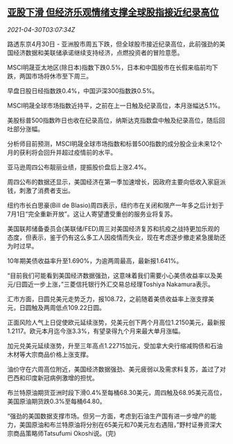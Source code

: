 <!--1619753462000-->
[亚股下滑 但经济乐观情绪支撑全球股指接近纪录高位](https://cn.reuters.com/article/asia-financial-markets-0430-fri-idCNKBS2CH096)
------

<div><i>2021-04-30T03:07:34Z</i></div><p>路透东京4月30日 - 亚洲股市周五下跌，但全球股市接近纪录高位，此前强劲的美国经济数据和美联储承诺继续支持经济，点燃投资者的冒险意愿。</p><p>MSCI明晟亚太地区(除日本)指数下跌0.5%，日本和中国股市在长假来临前均下跌，两国市场将休市至下周三。</p><p>早盘日股日经指数跌0.4%，中国沪深300指数跌0.5%。</p><p>MSCI明晟全球市场指数近持平，之前在上一日触及纪录高位，本月涨幅达5.1%。</p><p>美股标普500指数昨日也收在纪录高位，纳斯达克指数盘中触及纪录高位，随后回吐部分涨幅。</p><p>分析师目前预测，MSCI明晟全球市场指数和标普500指数的成分股企业未来12个月的获利将会回升并超过疫情前的水平。</p><p>亚马逊周四公布靓丽业绩，提振股价盘后上涨2.4%。</p><p>周四公布的数据还显示，美国经济在第一季加速增长，因政府主要向低收入家庭派钱，刺激了消费者支出。</p><p>纽约市长白思豪(Bill de Blasio)周四表示，纽约市在关闭和限产一年多之后计划于7月1日“完全重新开放”。这让人寄望遭受重创的服务业将复苏。</p><p>美国联邦储备委员会(美联储/FED)周三对美国经济复苏和抗疫之战持更加乐观的态度，但表示，鉴于仍有这么多工人因疫情而失业，现在考虑逐步撤走紧急援助还为时过早。</p><p>10年期美债收益率升至1.690%，为逾两周最高，最新报1.641%。</p><p>“目前我们可能看到美国经济数据强劲，这意味着我们需要小心美债收益率以及美元/日圆近一步上涨，”三菱信托银行外汇交易总经理Toshiya Nakamura表示。</p><p>汇市方面，日圆兑美元走势乏力，报108.72，之前随着美债收益率上涨支撑美元，日圆触及两周低点109.22日圆。</p><p>正面风险人气上日促使欧元延续涨势，兑美元创下两个月高位1.2150美元，最新报1.2117。欧元本月迄今涨3.3%，有望录得九个月来最大单月涨幅。</p><p>加元兑美元延续涨势，升至三年高点1.22715加元，受加拿大央行缩减购债和石油木材等大宗商品价格上涨支撑。</p><p>油价守在六周高位附近，美国经济数据强劲、美元疲弱以及需求料复苏，盖过了对巴西和印度新冠病例激增的担忧。</p><p>布兰特原油期货亚洲时段下滑0.4%至每桶68.30美元，周四触及68.95美元高位，美国原油期货跌0.3%至每桶64.80。</p><p>“强劲的美国数据支撑市场。但另一方面，考虑到石油生产国有进一步增产的能力，美国原油和布兰特原油将分别在65美元和70美元左右遇阻，”野村证券资深大宗商品策略师Tatsufumi Okoshi说。(完)</p>
